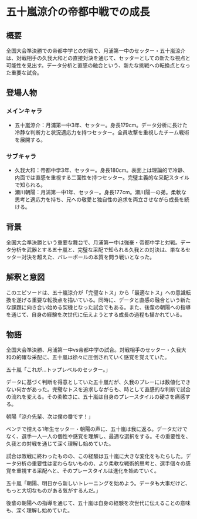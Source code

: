 # 五十嵐涼介の帝都中戦での成長

## 概要
全国大会準決勝での帝都中学との対戦で、月浦第一中のセッター・五十嵐涼介は、対戦相手の久我大和との直接対決を通じて、セッターとしての新たな視点と可能性を見出す。データ分析と直感の融合という、新たな挑戦への転換点となった重要な試合。

## 登場人物
### メインキャラ
- 五十嵐涼介：月浦第一中3年、セッター。身長179cm。データ分析に長けた冷静な判断力と状況適応力を持つセッター。全員攻撃を重視したチーム戦術を展開する。

### サブキャラ
- 久我大和：帝都中学3年、セッター。身長180cm。表面上は理論的で冷静、内面では直感を重視する二面性を持つセッター。完璧主義的な采配スタイルで知られる。
- 瀬川朝陽：月浦第一中1年、セッター。身長177cm。瀬川陽一の弟。柔軟な思考と適応力を持ち、兄への敬愛と独自性の追求を両立させながら成長を続ける。

## 背景
全国大会準決勝という重要な舞台で、月浦第一中は強豪・帝都中学と対戦。データ分析を武器とする五十嵐と、完璧な采配で知られる久我との対決は、単なるセッター対決を超えた、バレーボールの本質を問う戦いとなった。

## 解釈と意図
このエピソードは、五十嵐涼介が「完璧なトス」から「最適なトス」への意識転換を遂げる重要な転換点を描いている。同時に、データと直感の融合という新たな課題に向き合い始める契機となった試合でもある。また、後輩の朝陽への指導を通じて、自身の経験を次世代に伝えようとする成長の過程も描かれている。

## 物語
全国大会準決勝、月浦第一中vs帝都中学の試合。対戦相手のセッター・久我大和の的確な采配に、五十嵐は徐々に圧倒されていく感覚を覚えていた。

五十嵐「これが...トップレベルのセッター。」

データに基づく判断を得意としていた五十嵐だが、久我のプレーには数値化できない何かがあった。完璧なトスを追求しながらも、時として直感的な判断で試合の流れを変える。その柔軟さに、五十嵐は自身のプレースタイルの硬さを痛感する。

朝陽「涼介先輩、次は僕の番です！」

ベンチで控える1年生セッター・朝陽の声に、五十嵐は我に返る。データだけでなく、選手一人一人の個性や感覚を理解し、最適な選択をする。その重要性を、久我との対戦を通じて深く理解し始めていた。

試合は敗戦に終わったものの、この経験は五十嵐に大きな変化をもたらした。データ分析の重要性は変わらないものの、より柔軟な戦術的思考と、選手個々の感覚を重視する采配へと、そのプレースタイルは進化を始めていく。

五十嵐「朝陽、明日から新しいトレーニングを始めよう。データも大事だけど、もっと大切なものがある気がするんだ。」

後輩の朝陽への指導を通じて、五十嵐は自身の経験を次世代に伝えることの意味も、深く理解し始めていた。

